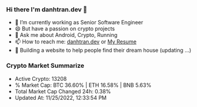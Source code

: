 ### Hi there I'm danhtran.dev 👋

- 🔭 I’m currently working as Senior Software Engineer
- 😄 But have a passion on crypto projects
- 💬 Ask me about Android, Crypto, Running 
- 📫 How to reach me: <a href="https://danhtran.dev" target="_blank">danhtran.dev</a> or <a href="Dan-Resume.pdf" target="_blank">My Resume</a>
- 🌱 Building a website to help people find their dream house (updating ...)

### Crypto Market Summarize
- Active Crypto: 13208
- % Market Cap: BTC 36.60% | ETH 16.58% | BNB 5.63%
- Total Market Cap Changed 24h: 0.38%
- Updated At: 11/25/2022, 12:33:54 PM
